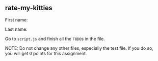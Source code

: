 ## rate-my-kitties

First name:

Last name:

Go to `script.js` and finish all the `TODO`s in the file.

NOTE: Do not change any other files, especially the test file. If you do so, you will get 0 points for this assignment.
